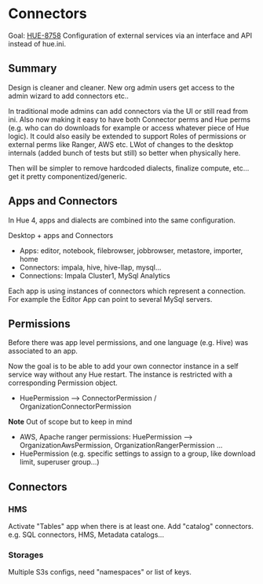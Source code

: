 # Connectors

Goal: [HUE-8758](https://issues.cloudera.org/browse/HUE-8758)
Configuration of external services via an interface and API instead of hue.ini.


## Summary

Design is cleaner and cleaner. New org admin users get access to the admin wizard to add connectors etc..

In traditional mode admins can add connectors via the UI or still read from ini. Also now making it easy to have both Connector perms and Hue perms (e.g. who can do downloads for example or access whatever piece of Hue logic). It could also easily be extended to support Roles of permissions or external perms like Ranger, AWS etc.
LWot of changes to the desktop internals (added bunch of tests but still) so better when physically here.

Then will be simpler to remove hardcoded dialects, finalize compute, etc... get it pretty componentized/generic.

## Apps and Connectors

In Hue 4, apps and dialects are combined into the same configuration.

Desktop + apps and Connectors

* Apps: editor, notebook, filebrowser, jobbrowser, metastore, importer, home
* Connectors: impala, hive, hive-llap, mysql...
* Connections: Impala Cluster1, MySql Analytics

Each app is using instances of connectors which represent a connection. For example the Editor App
can point to several MySql servers.

## Permissions

Before there was app level permissions, and one language (e.g. Hive) was associated to an app.

Now the goal is to be able to add your own connector instance in a self service way without any Hue restart.
The instance is restricted with a corresponding Permission object.

* HuePermission --> ConnectorPermission / OrganizationConnectorPermission

**Note**
Out of scope but to keep in mind

* AWS, Apache ranger permissions: HuePermission --> OrganizationAwsPermission, OrganizationRangerPermission ...
* HuePermission (e.g. specific settings to assign to a group, like download limit, superuser group...)

## Connectors

### HMS

Activate "Tables" app when there is at least one.
Add "catalog" connectors. e.g. SQL connectors, HMS, Metadata catalogs...

### Storages

Multiple S3s configs, need "namespaces" or list of keys.

